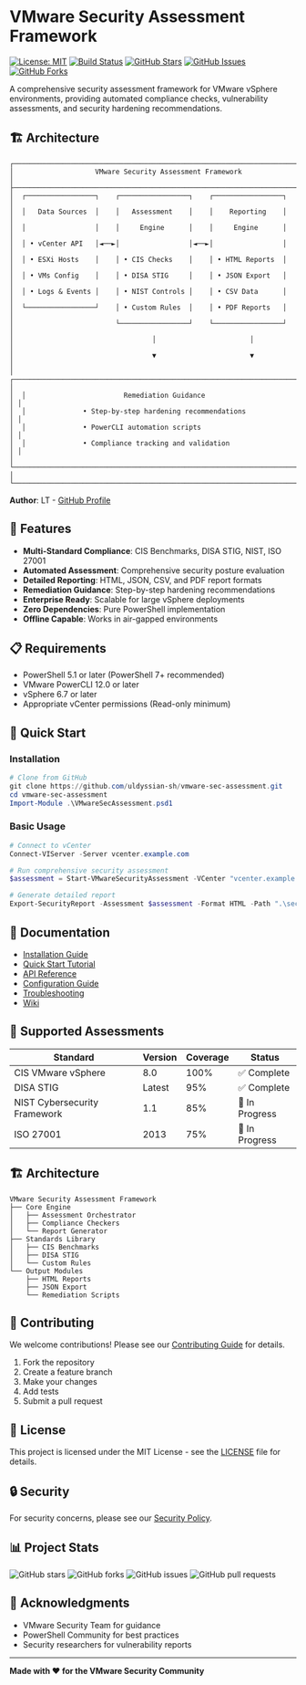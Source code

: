 # VMware Security Assessment Framework

[![License: MIT](https://img.shields.io/badge/License-MIT-yellow.svg?style=flat-square)](https://opensource.org/licenses/MIT)
[![Build Status](https://img.shields.io/github/actions/workflow/status/uldyssian-sh/vmware-sec-assessment/ci.yml?branch=main&style=flat-square)](https://github.com/uldyssian-sh/vmware-sec-assessment/actions)
[![GitHub Stars](https://img.shields.io/github/stars/uldyssian-sh/vmware-sec-assessment?style=flat-square)](https://github.com/uldyssian-sh/vmware-sec-assessment/stargazers)
[![GitHub Issues](https://img.shields.io/github/issues/uldyssian-sh/vmware-sec-assessment?style=flat-square)](https://github.com/uldyssian-sh/vmware-sec-assessment/issues)
[![GitHub Forks](https://img.shields.io/github/forks/uldyssian-sh/vmware-sec-assessment?style=flat-square)](https://github.com/uldyssian-sh/vmware-sec-assessment/network)

A comprehensive security assessment framework for VMware vSphere environments, providing automated compliance checks, vulnerability assessments, and security hardening recommendations.

## 🏗️ Architecture

```
┌─────────────────────────────────────────────────────────────────────────────────┐
│                    VMware Security Assessment Framework                         │
├─────────────────────────────────────────────────────────────────────────────────┤
│  ┌─────────────────┐    ┌─────────────────┐    ┌─────────────────┐              │
│  │   Data Sources  │    │   Assessment    │    │    Reporting    │              │
│  │                 │    │     Engine      │    │     Engine      │              │
│  │ • vCenter API   │◄──►│                 │◄──►│                 │              │
│  │ • ESXi Hosts    │    │ • CIS Checks    │    │ • HTML Reports  │              │
│  │ • VMs Config    │    │ • DISA STIG     │    │ • JSON Export   │              │
│  │ • Logs & Events │    │ • NIST Controls │    │ • CSV Data      │              │
│  └─────────────────┘    │ • Custom Rules  │    │ • PDF Reports   │              │
│                         └─────────────────┘    └─────────────────┘              │
│                                  │                       │                      │
│                                  ▼                       ▼                      │
│  ┌─────────────────────────────────────────────────────────────────────────────┐ │
│  │                        Remediation Guidance                                │ │
│  │              • Step-by-step hardening recommendations                      │ │
│  │              • PowerCLI automation scripts                                 │ │
│  │              • Compliance tracking and validation                          │ │
│  └─────────────────────────────────────────────────────────────────────────────┘ │
└─────────────────────────────────────────────────────────────────────────────────┘
```

**Author**: LT - [GitHub Profile](https://github.com/uldyssian-sh)

## 🚀 Features

- **Multi-Standard Compliance**: CIS Benchmarks, DISA STIG, NIST, ISO 27001
- **Automated Assessment**: Comprehensive security posture evaluation
- **Detailed Reporting**: HTML, JSON, CSV, and PDF report formats
- **Remediation Guidance**: Step-by-step hardening recommendations
- **Enterprise Ready**: Scalable for large vSphere deployments
- **Zero Dependencies**: Pure PowerShell implementation
- **Offline Capable**: Works in air-gapped environments

## 📋 Requirements

- PowerShell 5.1 or later (PowerShell 7+ recommended)
- VMware PowerCLI 12.0 or later
- vSphere 6.7 or later
- Appropriate vCenter permissions (Read-only minimum)

## 🔧 Quick Start

### Installation

```powershell
# Clone from GitHub
git clone https://github.com/uldyssian-sh/vmware-sec-assessment.git
cd vmware-sec-assessment
Import-Module .\VMwareSecAssessment.psd1
```

### Basic Usage

```powershell
# Connect to vCenter
Connect-VIServer -Server vcenter.example.com

# Run comprehensive security assessment
$assessment = Start-VMwareSecurityAssessment -VCenter "vcenter.example.com" -Standard "CIS"

# Generate detailed report
Export-SecurityReport -Assessment $assessment -Format HTML -Path ".\security-report.html"
```

## 📖 Documentation

- [Installation Guide](docs/INSTALLATION.md)
- [Quick Start Tutorial](docs/QUICK_START.md)
- [API Reference](docs/API.md)
- [Configuration Guide](docs/CONFIGURATION.md)
- [Troubleshooting](docs/TROUBLESHOOTING.md)
- [Wiki](https://github.com/uldyssian-sh/vmware-sec-assessment/wiki)

## 🎯 Supported Assessments

| Standard | Version | Coverage | Status |
|----------|---------|----------|--------|
| CIS VMware vSphere | 8.0 | 100% | ✅ Complete |
| DISA STIG | Latest | 95% | ✅ Complete |
| NIST Cybersecurity Framework | 1.1 | 85% | 🔄 In Progress |
| ISO 27001 | 2013 | 75% | 🔄 In Progress |

## 🏗️ Architecture

```
VMware Security Assessment Framework
├── Core Engine
│   ├── Assessment Orchestrator
│   ├── Compliance Checkers
│   └── Report Generator
├── Standards Library
│   ├── CIS Benchmarks
│   ├── DISA STIG
│   └── Custom Rules
└── Output Modules
    ├── HTML Reports
    ├── JSON Export
    └── Remediation Scripts
```

## 🤝 Contributing

We welcome contributions! Please see our [Contributing Guide](CONTRIBUTING.md) for details.

1. Fork the repository
2. Create a feature branch
3. Make your changes
4. Add tests
5. Submit a pull request

## 📄 License

This project is licensed under the MIT License - see the [LICENSE](LICENSE) file for details.

## 🔒 Security

For security concerns, please see our [Security Policy](SECURITY.md).

## 📊 Project Stats

![GitHub stars](https://img.shields.io/github/stars/uldyssian-sh/vmware-sec-assessment?style=social)
![GitHub forks](https://img.shields.io/github/forks/uldyssian-sh/vmware-sec-assessment?style=social)
![GitHub issues](https://img.shields.io/github/issues/uldyssian-sh/vmware-sec-assessment)
![GitHub pull requests](https://img.shields.io/github/issues-pr/uldyssian-sh/vmware-sec-assessment)

## 🙏 Acknowledgments

- VMware Security Team for guidance
- PowerShell Community for best practices
- Security researchers for vulnerability reports

---

**Made with ❤️ for the VMware Security Community**
